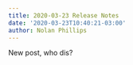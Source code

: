 ```yaml
---
title: 2020-03-23 Release Notes
date: '2020-03-23T10:40:21-03:00'
author: Nolan Phillips
---
```

New post, who dis?